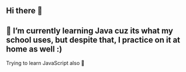 ## Hi there 👋

## 🌱 I’m currently learning Java cuz its what my school uses, but despite that, I practice on it at home as well :) 
Trying to learn JavaScript also 🤫

<!--
**GemengNub/GemengNub** is a ✨ _special_ ✨ repository because its `README.md` (this file) appears on your GitHub profile.

Here are some ideas to get you started:

- 🔭 I’m currently working on ...
- 🌱 I’m currently learning ...
- 👯 I’m looking to collaborate on ...
- 🤔 I’m looking for help with ...
- 💬 Ask me about ...
- 📫 How to reach me: ...
- 😄 Pronouns: ...
- ⚡ Fun fact: ...
-->
